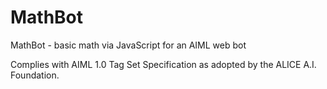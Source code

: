 # MathBot

MathBot - basic math via JavaScript for an AIML web bot 

Complies with AIML 1.0 Tag Set Specification as adopted by the ALICE A.I. Foundation.          
